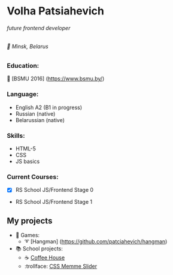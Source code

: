 # Volha Patsiahevich
###### future frontend developer
###### :round_pushpin: Minsk, Belarus

### Education:
:microscope: [BSMU 2016] (https://www.bsmu.by/)

### Language: 
- English A2 (B1 in progress)
- Russian (native)
- Belarussian (native)

### Skills:
- HTML-5
- CSS
- JS basics

### Current Courses:
- [x] RS School JS/Frontend Stage 0
- RS School JS/Frontend Stage 1

## My projects
* :8ball: Games:
   - :curly_loop: [Hangman] (https://github.com/patciahevich/hangman)
* :books: School projects:
   - :coffee: [Coffee House](https://github.com/patciahevich/coffee-house)
   - :trollface: [CSS Memme Slider](https://github.com/patciahevich/cssMemeSlider)

